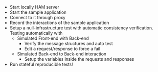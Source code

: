 
* Start locally HAM server
* Start the sample application
* Connect to it through proxy
* Record the interactions of the sample application
* Setup a null-infrastructure test with automatic consistency verification. Testing automatically with
  * Simulated Front-end with Back-end
    * Verify the message structures and auto test
    * Edit a request/response to force a fail
  * Simulated Back-end to Back-end interaction
    * Setup the variables inside the requests and responses
* Run stateful reproducible tests!
